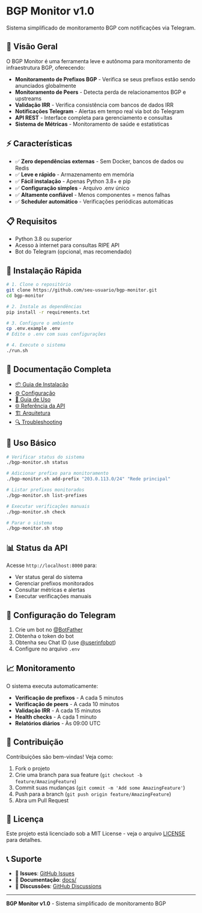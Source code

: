 # BGP Monitor v1.0

Sistema simplificado de monitoramento BGP com notificações via Telegram.

## 🎯 Visão Geral

O BGP Monitor é uma ferramenta leve e autônoma para monitoramento de infraestrutura BGP, oferecendo:

- **Monitoramento de Prefixos BGP** - Verifica se seus prefixos estão sendo anunciados globalmente
- **Monitoramento de Peers** - Detecta perda de relacionamentos BGP e upstreams
- **Validação IRR** - Verifica consistência com bancos de dados IRR
- **Notificações Telegram** - Alertas em tempo real via bot do Telegram
- **API REST** - Interface completa para gerenciamento e consultas
- **Sistema de Métricas** - Monitoramento de saúde e estatísticas

## ⚡ Características

- ✅ **Zero dependências externas** - Sem Docker, bancos de dados ou Redis
- ✅ **Leve e rápido** - Armazenamento em memória
- ✅ **Fácil instalação** - Apenas Python 3.8+ e pip
- ✅ **Configuração simples** - Arquivo .env único
- ✅ **Altamente confiável** - Menos componentes = menos falhas
- ✅ **Scheduler automático** - Verificações periódicas automáticas

## 📋 Requisitos

- Python 3.8 ou superior
- Acesso à internet para consultas RIPE API
- Bot do Telegram (opcional, mas recomendado)

## 🚀 Instalação Rápida

```bash
# 1. Clone o repositório
git clone https://github.com/seu-usuario/bgp-monitor.git
cd bgp-monitor

# 2. Instale as dependências
pip install -r requirements.txt

# 3. Configure o ambiente
cp .env.example .env
# Edite o .env com suas configurações

# 4. Execute o sistema
./run.sh
```

## 📖 Documentação Completa

- [📦 Guia de Instalação](docs/INSTALLATION.md)
- [⚙️ Configuração](docs/CONFIGURATION.md)
- [🔧 Guia de Uso](docs/USAGE.md)
- [🌐 Referência da API](docs/API.md)
- [🏗️ Arquitetura](docs/ARCHITECTURE.md)
- [🔍 Troubleshooting](docs/TROUBLESHOOTING.md)

## 🎯 Uso Básico

```bash
# Verificar status do sistema
./bgp-monitor.sh status

# Adicionar prefixo para monitoramento
./bgp-monitor.sh add-prefix "203.0.113.0/24" "Rede principal"

# Listar prefixos monitorados
./bgp-monitor.sh list-prefixes

# Executar verificações manuais
./bgp-monitor.sh check

# Parar o sistema
./bgp-monitor.sh stop
```

## 📊 Status da API

Acesse `http://localhost:8000` para:
- Ver status geral do sistema
- Gerenciar prefixos monitorados
- Consultar métricas e alertas
- Executar verificações manuais

## 📱 Configuração do Telegram

1. Crie um bot no [@BotFather](https://t.me/BotFather)
2. Obtenha o token do bot
3. Obtenha seu Chat ID (use [@userinfobot](https://t.me/userinfobot))
4. Configure no arquivo `.env`

## 📈 Monitoramento

O sistema executa automaticamente:
- **Verificação de prefixos** - A cada 5 minutos
- **Verificação de peers** - A cada 10 minutos  
- **Validação IRR** - A cada 15 minutos
- **Health checks** - A cada 1 minuto
- **Relatórios diários** - Às 09:00 UTC

## 🤝 Contribuição

Contribuições são bem-vindas! Veja como:

1. Fork o projeto
2. Crie uma branch para sua feature (`git checkout -b feature/AmazingFeature`)
3. Commit suas mudanças (`git commit -m 'Add some AmazingFeature'`)
4. Push para a branch (`git push origin feature/AmazingFeature`)
5. Abra um Pull Request

## 📄 Licença

Este projeto está licenciado sob a MIT License - veja o arquivo [LICENSE](LICENSE) para detalhes.

## 📞 Suporte

- 📧 **Issues**: [GitHub Issues](https://github.com/seu-usuario/bgp-monitor/issues)
- 📖 **Documentação**: [docs/](docs/)
- 💬 **Discussões**: [GitHub Discussions](https://github.com/seu-usuario/bgp-monitor/discussions)

---

**BGP Monitor v1.0** - Sistema simplificado de monitoramento BGP
